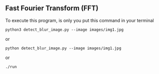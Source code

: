 ## Fast Fourier Transform (FFT)

To execute this program, is only you put this command in your terminal

```
python3 detect_blur_image.py --image images/img1.jpg

```
or

```
python detect_blur_image.py --image images/img1.jpg

```

or 

```
./run

```